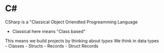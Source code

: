 # C#
CSharp is a "Classical Object Oriendted Progreamming Language
- Classical here means "Class based"

This means we build projects by thinking about *types* We think in data types
    - Classes
    - Structs
    - Records
    - Struct Records